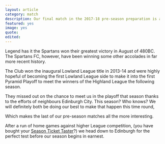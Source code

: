 ```yaml
---
layout: article
category: match
description: Our final match in the 2017-18 pre-season preparation is against The Spartans at Ainslie Park on the 22nd July.
featured: yes
image: yes
quote:
edited:
---
```

Legend has it the Spartans won their greatest victory in August of 480BC. The Spartans FC, however, have been winning some other accolades in far more recent history.

The Club won the inaugural Lowland League title in 2013-14 and were highly hopeful of becoming the first Lowland League side to make it into the first Pyramid Playoff to meet the winners of the Highland League the following season.

They missed out on the chance to meet us in the playoff that season thanks to the efforts of neighbours Edinburgh City.  This season? Who knows? We will definitely both be doing our best to make that happen this time round,

Which makes the last of our pre-season matches all the more interesting.

After a run of home games against higher League competition, (you have bought your [Season Ticket Taster](/2017/06/05/season-ticket-taster/)?) we head down to Edinburgh for the perfect test before our season begins in earnest.
